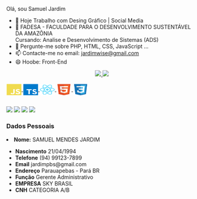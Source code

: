 Olá, sou Samuel Jardim

- 🔭 Hoje Trabalho com Desing Gráfico | Social Media
- 🌱 FADESA - FACULDADE PARA O DESENVOLVIMENTO SUSTENTÁVEL DA AMAZÔNIA <BR> 
      Cursando: Analise e Desenvolvimento de Sistemas (ADS)
- 💬 Pergunte-me sobre PHP, HTML, CSS, JavaScript ...
- 📫 Contacte-me no email: jardimwise@gmail.com
- 😄 Hoobe: Front-End 

<div align="center">
  <a href="https://github.com/samueljardim21">
  <img height="180em" src="https://github-readme-stats.vercel.app/api?username=samueljardim21&show_icons=true&theme=dracula&include_all_commits=true&count_private=true"/>
  <img height="170em" src="https://github-readme-stats.vercel.app/api/top-langs/?username=samueljardim21&layout=compact&langs_count=7&theme=dracula"/>
</div>

  <div style="display: inline_block"><br>
  <img align="center" alt="Samuel-Js" height="30" width="40" src="https://raw.githubusercontent.com/devicons/devicon/master/icons/javascript/javascript-plain.svg">
  <img align="center" alt="Samuel-Ts" height="30" width="40" src="https://raw.githubusercontent.com/devicons/devicon/master/icons/typescript/typescript-plain.svg">
  <img align="center" alt="Samuel-React" height="30" width="40" src="https://raw.githubusercontent.com/devicons/devicon/master/icons/react/react-original.svg">
  <img align="center" alt="Samuel-HTML" height="30" width="40" src="https://raw.githubusercontent.com/devicons/devicon/master/icons/html5/html5-original.svg">
  <img align="center" alt="Samuel-CSS" height="30" width="40" src="https://raw.githubusercontent.com/devicons/devicon/master/icons/css3/css3-original.svg">
</div>
  
 ##
  
  <div> 
  <a href="https://www.youtube.com/@samueljardim21" target="_blank"><img src="https://img.shields.io/badge/YouTube-FF0000?style=for-the-badge&logo=youtube&logoColor=white" target="_blank"></a>
  <a href="https://www.instagram.com/samueljardx?igsh=dDU1bWx4b281dHpm" target="_blank"><img src="https://img.shields.io/badge/-Instagram-%23E4405F?style=for-the-badge&logo=instagram&logoColor=white" target="_blank"></a> 
  <a href = "mailto:jardimwise@gmail.com"><img src="https://img.shields.io/badge/-Gmail-%23333?style=for-the-badge&logo=gmail&logoColor=white" target="_blank"></a>
  <a href="https://www.linkedin.com/in/samuel-jardim-029198242?utm_source=share&utm_campaign=share_via&utm_content=profile&utm_medium=android_app" target="_blank"><img src="https://img.shields.io/badge/-LinkedIn-%230077B5?style=for-the-badge&logo=linkedin&logoColor=white" target="_blank"></a> 
 
  <div class="fila">
   <!-- MEUS DADOS PESSOAIS -->
       <div class="col">
        <h3>Dados Pessoais</h3>
         <li>
        <strong>Nome:</strong>
        SAMUEL MENDES JARDIM
        </li>
        <ul>
        <li>
        <strong>Nascimento</strong>
        21/04/1994
        </li>
        <li>
        <strong>Telefone</strong>
        (94) 99123-7899
        </li>
        <li>
        <strong>Email</strong>
        jardimpbs@gmail.com
        </li>
        <li>
        <strong>Endereço</strong>
        Parauapebas - Pará BR
        </li>
        <li>
        <strong>Função</strong>
        <span>Gerente Administrativo</span>
        </li>
        <li>
        <strong>EMPRESA</strong>
         SKY BRASIL
         </li>
          <li>
          <strong>CNH</strong>
          CATEGORIA A/B
           </li>
     </ul>  

